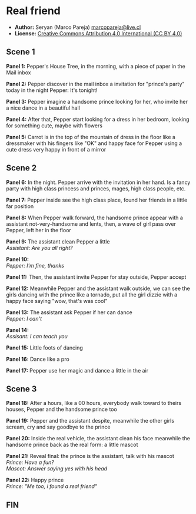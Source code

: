 Real friend
===========

* **Author:** Seryan (Marco Pareja) <marcopareja@live.cl>
* **License:** [Creative Commons Attribution 4.0 International (CC BY 4.0)](https://creativecommons.org/licenses/by/4.0/)

## Scene 1

**Panel 1:** Pepper's House Tree, in the morning, with a piece of paper in the Mail inbox

**Panel 2:** Pepper discover in the mail inbox a invitation for "prince's party" today in the night
Pepper: It's tonight!

**Panel 3:** Pepper imagine a handsome prince looking for her, who invite her a nice dance in a beautiful hall

**Panel 4:** After that, Pepper start looking for a dress in her bedroom, looking for something cute, maybe with flowers

**Panel 5:** Carrot is in the top of the mountain of dress in the floor like a dressmaker with his fingers like "OK" and happy face for Pepper using a cute dress very happy in front of a mirror

## Scene 2

**Panel 6:** In the night. Pepper arrive with the invitation in her hand. Is a fancy party with high class princess and princes, mages, high class people, etc.

**Panel 7:** Pepper inside see the high class place, found her friends in a little far position

**Panel 8:** When Pepper walk forward, the handsome prince appear with a assistant not-very-handsome and lents, then, a wave of girl pass over Pepper, left her in the floor

**Panel 9:** The assistant clean Pepper a little  
_Assistant: Are you all right?_  

**Panel 10:**  
_Pepper: I'm fine, thanks_

**Panel 11:**  Then, the assistant invite Pepper for stay outside, Pepper accept

**Panel 12:** Meanwhile Pepper and the assistant walk outside, we can see the girls dancing with the prince like a tornado, put all the girl dizzie with a happy face saying "wow, that's was cool"

**Panel 13:** The assistant ask Pepper if her can dance  
_Pepper: I can't_

**Panel 14:**  
_Assisant: I can teach you_

**Panel 15:** Little foots of dancing

**Panel 16:** Dance like a pro

**Panel 17:** Pepper use her magic and dance a little in the air

## Scene 3

**Panel 18:** After a hours, like a 00 hours, everybody walk toward to theirs houses, Pepper and the handsome prince too

**Panel 19:** Pepper and the assistant despite, meanwhile the other girls scream, cry and say goodbye to the prince

**Panel 20:** Inside the real vehicle, the assistant clean his face meanwhile the handsome prince back as the real form: a little mascot

**Panel 21:** Reveal final: the prince is the assistant, talk with his mascot  
_Prince: Have a fun?_  
_Mascot: Answer saying yes with his head_

**Panel 22:** Happy prince  
_Prince: "Me too, i found a real friend"_

## FIN
